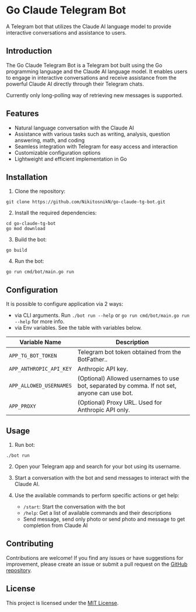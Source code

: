 # Go Claude Telegram Bot

A Telegram bot that utilizes the Claude AI language model to provide interactive conversations and assistance to users.

## Introduction

The Go Claude Telegram Bot is a Telegram bot built using the Go programming language and the Claude AI language model.
It enables users to engage in interactive conversations and receive assistance from the powerful Claude AI directly
through their Telegram chats.

Currently only long-polling way of retrieving new messages is supported.

## Features

- Natural language conversation with the Claude AI
- Assistance with various tasks such as writing, analysis, question answering, math, and coding
- Seamless integration with Telegram for easy access and interaction
- Customizable configuration options
- Lightweight and efficient implementation in Go

## Installation

1. Clone the repository:

```shell
git clone https://github.com/NikitosnikN/go-claude-tg-bot.git
```

2. Install the required dependencies:

```shell
cd go-claude-tg-bot
go mod download
```

3. Build the bot:

```shell
go build
```

4. Run the bot:

```shell
go run cmd/bot/main.go run
```

## Configuration

It is possible to configure application via 2 ways:

* via CLI arguments. Run `./bot run --help` or `go run cmd/bot/main.go run --help` for more info.
* via Env variables. See the table with variables below.

| Variable Name           | Description                                                                                  |
|-------------------------|----------------------------------------------------------------------------------------------|
| `APP_TG_BOT_TOKEN`      | Telegram bot token obtained from the BotFather..                                             |
| `APP_ANTHROPIC_API_KEY` | Anthropic API key.                                                                           |
| `APP_ALLOWED_USERNAMES` | (Optional) Allowed usernames to use bot, separated by comma. If not set, anyone can use bot. |
| `APP_PROXY`             | (Optional) Proxy URL. Used for Anthropic API only.                                           |

## Usage

1. Run bot:

```shell
./bot run
```

2. Open your Telegram app and search for your bot using its username.

3. Start a conversation with the bot and send messages to interact with the Claude AI.

4. Use the available commands to perform specific actions or get help:

    - `/start`: Start the conversation with the bot
    - `/help`: Get a list of available commands and their descriptions
    - Send message, send only photo or send photo and message to get completion from Claude AI

## Contributing

Contributions are welcome! If you find any issues or have suggestions for improvement, please create an issue or submit
a pull request on the [GitHub repository](https://github.com/NikitosnikN/go-claude-tg-bot).

## License

This project is licensed under the [MIT License](./LICENCE).